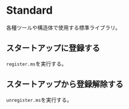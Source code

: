 # Standard

各種ツールや構造体で使用する標準ライブラリ。

## スタートアップに登録する

`register.ms`を実行する。

## スタートアップから登録解除する

`unregister.ms`を実行する。
